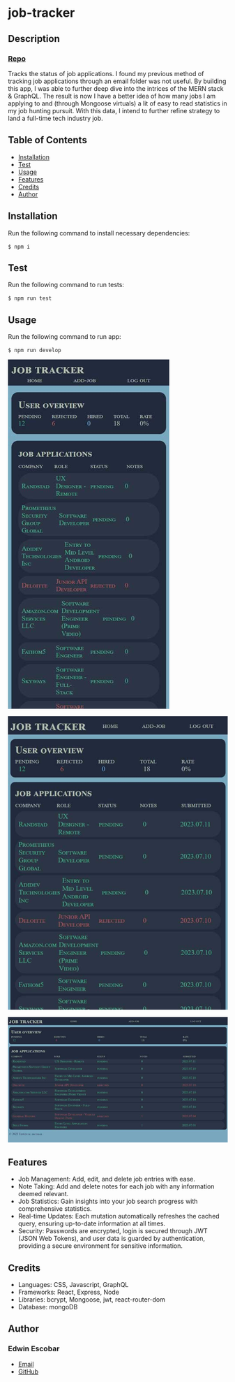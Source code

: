 
# job-tracker

## Description
### [Repo](https://github.com/escowin/job-tracker)

Tracks the status of job applications. I found my previous method of tracking job applications through an email folder was not useful. By building this app, I was able to further deep dive into the intrices of the MERN stack & GraphQL. The result is now I have a better idea of how many jobs I am applying to and (through Mongoose virtuals) a lit of easy to read statistics in my job hunting pursuit. With this data, I intend to further refine strategy to land a full-time tech industry job.

## Table of Contents
- [Installation](#installation)
- [Test](#test)
- [Usage](#usage)
- [Features](#features)
- [Credits](#credits)
- [Author](#author)

## Installation
Run the following command to install necessary dependencies:
```
$ npm i
```

## Test
Run the following command to run tests:
```
$ npm run test
```

## Usage
Run the following command to run app:
```
$ npm run develop
```

![mobile](./assets/images/small/job-tracker.jpg)

![tablet](./assets/images/medium/job-tracker.jpg)

![desktop](./assets/images/large/job-tracker.jpg)

## Features
* Job Management: Add, edit, and delete job entries with ease. 
* Note Taking: Add and delete notes for each job with any information deemed relevant.
* Job Statistics: Gain insights into your job search progress with comprehensive statistics.
* Real-time Updates: Each mutation automatically refreshes the cached query, ensuring up-to-date information at all times.
* Security: Passwords are encrypted, login is secured through JWT (JSON Web Tokens), and user data is guarded by authentication, providing a secure environment for sensitive information.

## Credits
- Languages: CSS, Javascript, GraphQL
- Frameworks: React, Express, Node 
- Libraries: bcrypt, Mongoose, jwt, react-router-dom 
- Database: mongoDB

## Author
### Edwin Escobar
- [Email](mailto:edwin@escowinart.com)
- [GitHub](https://github.com/escowin)
